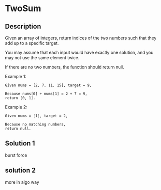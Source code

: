 # TwoSum

## Description
Given an array of integers, return indices of the two numbers such that they add up to a specific target.

You may assume that each input would have exactly one solution, and you may not use the same element twice.

If there are no two numbers, the function should return null.

Example 1:

```
Given nums = [2, 7, 11, 15], target = 9,

Because nums[0] + nums[1] = 2 + 7 = 9,
return [0, 1].
```

Example 2:

```
Given nums = [1], target = 2,

Because no matching numbers,
return null.
```

## Solution 1
burst force

## solution 2
more in algo way
